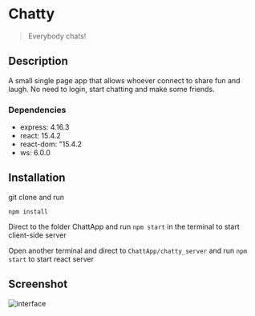 # Chatty

> Everybody chats!

## Description

A small single page app that allows whoever connect to share fun and laugh. No need to login, start chatting and make some friends.

### Dependencies
* express: 4.16.3
* react: 15.4.2
* react-dom: "15.4.2
* ws: 6.0.0

## Installation

git clone and run
 
` npm install `

Direct to the folder ChattApp and run `npm start` in the terminal to start client-side server

Open another terminal and direct to `ChattApp/chatty_server` and run `npm start` to start react server 

## Screenshot
![interface]("https://github.com/donny1103/ChattyApp/blob/master/styles/images/interface.png?raw=true")